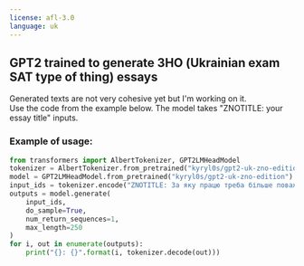 ```yaml
---
license: afl-3.0
language: uk
---
```

## GPT2 trained to generate ЗНО (Ukrainian exam SAT type of thing) essays

Generated texts are not very cohesive yet but I'm working on it. <br />
Use the code from the example below. The model takes "ZNOTITLE: your essay title" inputs. 


### Example of usage:
```python
from transformers import AlbertTokenizer, GPT2LMHeadModel
tokenizer = AlbertTokenizer.from_pretrained("kyryl0s/gpt2-uk-zno-edition")
model = GPT2LMHeadModel.from_pretrained("kyryl0s/gpt2-uk-zno-edition")
input_ids = tokenizer.encode("ZNOTITLE: За яку працю треба більше поважати людину - за фізичну чи інтелектуальну?", add_special_tokens=False, return_tensors='pt')
outputs = model.generate(
    input_ids,
    do_sample=True,
    num_return_sequences=1,
    max_length=250
)
for i, out in enumerate(outputs):
    print("{}: {}".format(i, tokenizer.decode(out)))
    
```
